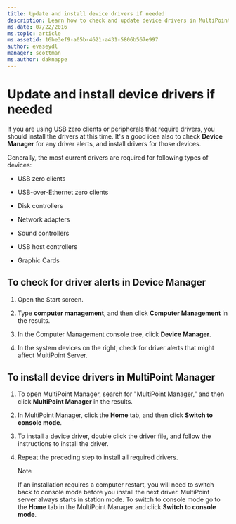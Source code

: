 ```yaml
---
title: Update and install device drivers if needed
description: Learn how to check and update device drivers in MultiPoint Services
ms.date: 07/22/2016
ms.topic: article
ms.assetid: 16be3ef9-a05b-4621-a431-5806b567e997
author: evaseydl
manager: scottman
ms.author: daknappe
---
```

# Update and install device drivers if needed
If you are using USB zero clients or peripherals that require drivers, you should install the drivers at this time. It's a good idea also to check **Device Manager** for any driver alerts, and install drivers for those devices.

Generally, the most current drivers are required for following types of devices:

-   USB zero clients

-   USB-over-Ethernet zero clients

-   Disk controllers

-   Network adapters

-   Sound controllers

-   USB host controllers

-   Graphic Cards


## To check for driver alerts in Device Manager

1.  Open the Start screen.

2.  Type **computer management**, and then click **Computer Management** in the results.

3.  In the Computer Management console tree, click **Device Manager**.

4.  In the system devices on the right, check for driver alerts that might affect MultiPoint Server.

## To install device drivers in MultiPoint Manager

1.  To open MultiPoint Manager, search for "MultiPoint Manager," and then click **MultiPoint Manager** in the results.

2.  In MultiPoint Manager, click the **Home** tab, and then click **Switch to console mode**.

3.  To install a device driver, double click the driver file, and follow the instructions to install the driver.

4.  Repeat the preceding step to install all required drivers.

    > [!NOTE]
    > If an installation requires a computer restart, you will need to switch back to console mode before you install the next driver. MultiPoint server always starts in station mode. To switch to console mode go to the **Home** tab in the MultiPoint Manager and click **Switch to console mode**.
